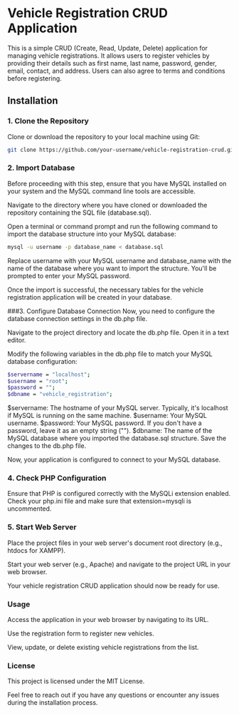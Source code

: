 # Vehicle Registration CRUD Application

This is a simple CRUD (Create, Read, Update, Delete) application for managing vehicle registrations. It allows users to register vehicles by providing their details such as first name, last name, password, gender, email, contact, and address. Users can also agree to terms and conditions before registering.

## Installation

### 1. Clone the Repository

Clone or download the repository to your local machine using Git:

```bash
git clone https://github.com/your-username/vehicle-registration-crud.git
```
### 2. Import Database
Before proceeding with this step, ensure that you have MySQL installed on your system and the MySQL command line tools are accessible.

Navigate to the directory where you have cloned or downloaded the repository containing the SQL file (database.sql).

Open a terminal or command prompt and run the following command to import the database structure into your MySQL database:
```bash
mysql -u username -p database_name < database.sql
```
Replace username with your MySQL username and database_name with the name of the database where you want to import the structure. You'll be prompted to enter your MySQL password.

Once the import is successful, the necessary tables for the vehicle registration application will be created in your database.

###3. Configure Database Connection
Now, you need to configure the database connection settings in the db.php file.

Navigate to the project directory and locate the db.php file. Open it in a text editor.

Modify the following variables in the db.php file to match your MySQL database configuration:
```bash
$servername = "localhost";
$username = "root";
$password = "";
$dbname = "vehicle_registration";
```
$servername: The hostname of your MySQL server. Typically, it's localhost if MySQL is running on the same machine.
$username: Your MySQL username.
$password: Your MySQL password. If you don't have a password, leave it as an empty string ("").
$dbname: The name of the MySQL database where you imported the database.sql structure.
Save the changes to the db.php file.

Now, your application is configured to connect to your MySQL database.

### 4. Check PHP Configuration
Ensure that PHP is configured correctly with the MySQLi extension enabled. Check your php.ini file and make sure that extension=mysqli is uncommented.

### 5. Start Web Server
Place the project files in your web server's document root directory (e.g., htdocs for XAMPP).

Start your web server (e.g., Apache) and navigate to the project URL in your web browser.

Your vehicle registration CRUD application should now be ready for use.

### Usage
Access the application in your web browser by navigating to its URL.

Use the registration form to register new vehicles.

View, update, or delete existing vehicle registrations from the list.

### License
This project is licensed under the MIT License.

Feel free to reach out if you have any questions or encounter any issues during the installation process.






